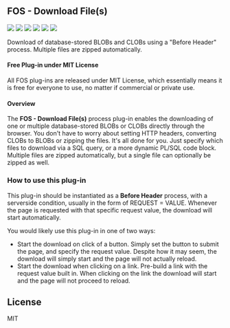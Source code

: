 ## FOS - Download File(s)

![](https://img.shields.io/badge/Plug--in_Type-Process-orange.svg) ![](https://img.shields.io/badge/APEX-19.2-success.svg) ![](https://img.shields.io/badge/APEX-20.1-success.svg) ![](https://img.shields.io/badge/APEX-20.2-success.svg) ![](https://img.shields.io/badge/APEX-21.1-success.svg) ![](https://img.shields.io/badge/APEX-21.2-success.svg)

Download of database-stored BLOBs and CLOBs using a "Before Header" process. Multiple files are zipped automatically.
<h4>Free Plug-in under MIT License</h4>
<p>
All FOS plug-ins are released under MIT License, which essentially means it is free for everyone to use, no matter if commercial or private use.
</p>
<h4>Overview</h4>
<p>The <strong>FOS - Download File(s)</strong> process plug-in enables the downloading of one or multiple database-stored BLOBs or CLOBs directly through the browser. You don't have to worry about setting HTTP headers, converting CLOBs to BLOBs or zipping the files. It's all done for you. Just specify which files to download via a SQL query, or a more dynamic PL/SQL code block. Multiple files are zipped automatically, but a single file can optionally be zipped as well.</p>

<h3>How to use this plug-in</h3>
<p>This plug-in should be instantiated as a <strong>Before Header</strong> process, with a serverside condition, usually in the form of REQUEST = VALUE. Whenever the page is requested with that specific request value, the download will start automatically.</p>
<p>You would likely use this plug-in in one of two ways:
<ul>
<li>Start the download on click of a button. Simply set the button to submit the page, and specify the request value. Despite how it may seem, the download will simply start and the page will not actually reload.</li>
<li>Start the download when clicking on a link. Pre-build a link with the request value built in. When clicking on the link the download will start and the page will not proceed to reload.</li>
</ul>
</p>

## License

MIT

